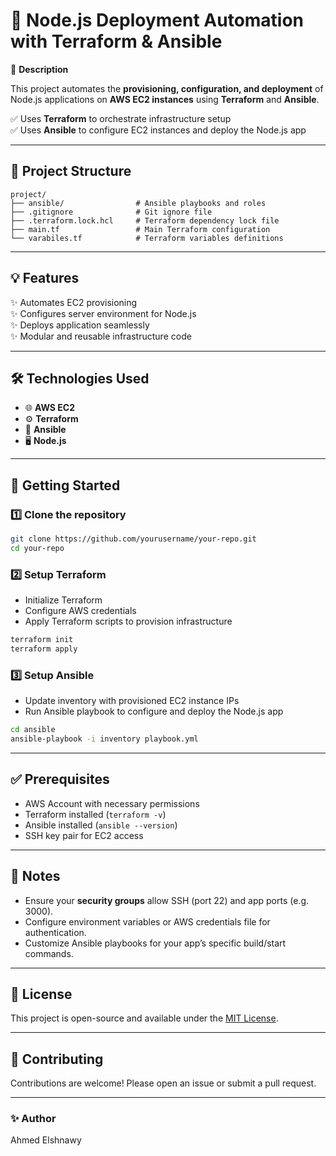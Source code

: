 # 🚀 Node.js Deployment Automation with Terraform & Ansible

🔧 **Description**

This project automates the **provisioning, configuration, and deployment** of Node.js applications on **AWS EC2 instances** using **Terraform** and **Ansible**.

✅ Uses **Terraform** to orchestrate infrastructure setup <br />
✅ Uses **Ansible** to configure EC2 instances and deploy the Node.js app <br />

---

## 📂 Project Structure

```
project/
├── ansible/                # Ansible playbooks and roles
├── .gitignore              # Git ignore file
├── .terraform.lock.hcl     # Terraform dependency lock file
├── main.tf                 # Main Terraform configuration
└── varabiles.tf            # Terraform variables definitions
```

---

## 💡 Features

✨ Automates EC2 provisioning <br />
✨ Configures server environment for Node.js <br />
✨ Deploys application seamlessly  <br />
✨ Modular and reusable infrastructure code <br />

---

## 🛠️ Technologies Used

* 🌐 **AWS EC2**
* ⚙️ **Terraform**
* 🔧 **Ansible**
* 🖥️ **Node.js**

---

## 🚀 Getting Started

### 1️⃣ Clone the repository

```bash
git clone https://github.com/yourusername/your-repo.git
cd your-repo
```

### 2️⃣ Setup Terraform

* Initialize Terraform
* Configure AWS credentials
* Apply Terraform scripts to provision infrastructure

```bash
terraform init
terraform apply
```

### 3️⃣ Setup Ansible

* Update inventory with provisioned EC2 instance IPs
* Run Ansible playbook to configure and deploy the Node.js app

```bash
cd ansible
ansible-playbook -i inventory playbook.yml
```

---

## ✅ Prerequisites

* AWS Account with necessary permissions
* Terraform installed (`terraform -v`)
* Ansible installed (`ansible --version`)
* SSH key pair for EC2 access

---

## 📌 Notes

* Ensure your **security groups** allow SSH (port 22) and app ports (e.g. 3000).
* Configure environment variables or AWS credentials file for authentication.
* Customize Ansible playbooks for your app’s specific build/start commands.

---

## 📄 License

This project is open-source and available under the [MIT License](LICENSE).

---

## 🤝 Contributing

Contributions are welcome! Please open an issue or submit a pull request.

---

### ✨ Author

Ahmed Elshnawy


